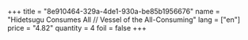 +++
title = "8e910464-329a-4de1-930a-be85b1956676"
name = "Hidetsugu Consumes All // Vessel of the All-Consuming"
lang = ["en"]
price = "4.82"
quantity = 4
foil = false
+++
